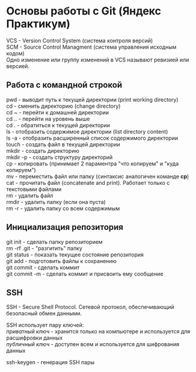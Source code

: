 # Основы работы с Git (Яндекс Практикум)

VCS - Version Control System (система контроля версий) <br>
SCM - Source Control Managment (система управления исходным кодом) <br>
Одно изменение или группу изменений в VCS называют ревизией или версией. <br>

## Работа с командной строкой

pwd      - выводит путь к текущей директории (print working directory) <br>
cd       - сменить директорию (change directory) <br>
cd ~     - перейти к домашней директории <br>
cd ..    - перейти на уровень выше <br>
cd .     - обратиться к текущей директории <br>
ls       - отобразить содержимое директории (list directory content) <br>
ls -a    - отобразить расширенный список содержимого директории <br>
touch    - создать файл в текущей директории <br>
mkdir    - создать директорию <br>
mkdir -p - создать структуру директорий <br>
cp       - копировать (принимает 2 параментра "что копируем" и "куда копируем") <br>
mv       - переместить файл или папку (синтаксис аналогичен команде **cp**) <br>
cat      - прочитать файл (concatenate and print). Работает только с текстовыми файлами <br>
rm       - удалить файл <br>
rmdir    - удалить папку (если она пуста) <br>
rm -r    - удалить папку со всем содержимым <br>

## Инициализация репозитория

git init - сделать папку репозиторием <br>
rm -rf .git - "разгитить" папку <br>
git status - показать текущее состояние репозитория <br>
git add - подготовить файлы к сохранению <br>
git commit - сделать коммит <br>
git commit -m - сделать коммит и присвоить ему сообщение <br>

## SSH

SSH - Secure Shell Protocol. Сетевой протокол, обеспечивающий безопасный обмен данными.


SSH использует пару ключей: <br>
*приватный ключ* - хранится только на компьютере и используется для расшифровки данных <br>
*публичный ключ* - доступен всем и используется для шифрования данных <br>


ssh-keygen - генерация SSH пары <br>